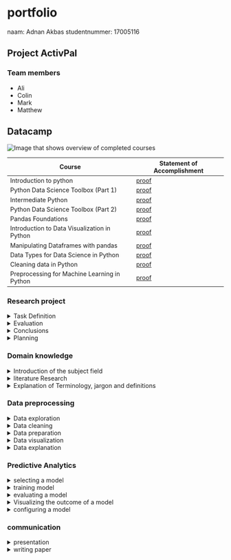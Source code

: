 # portfolio
naam: Adnan Akbas
studentnummer: 17005116

## Project ActivPal

### Team members
- Ali
- Colin
- Mark
- Matthew


## Datacamp
  ![Image that shows overview of completed courses](evidence/images/datacamp.PNG)

 |Course|Statement of Accomplishment|
 |------|---------------------------|
 | Introduction to python |[proof](evidence/datacamp/introduction_to_python.pdf)|
 | Python Data Science Toolbox (Part 1) |[proof](evidence/datacamp/python_data_science_toolbox_part_1.pdf)|
 | Intermediate Python |[proof](evidence/datacamp/intermediate_python.pdf)|
 | Python Data Science Toolbox (Part 2) |[proof](evidence/datacamp/python_data_science_toolbox_part_2.pdf)|
 | Pandas Foundations |[proof](evidence/datacamp/pandas_foundations.pdf)|
 | Introduction to Data Visualization in Python |[proof](evidence/datacamp/introduction_to_data_visualization_in_python.pdf) |
 | Manipulating Dataframes with pandas |[proof](evidence/datacamp/manipulating_dataframes_with_pandas.pdf)|
 | Data Types for Data Science in Python |[proof](evidence/datacamp/data_types_for_data_science_in_python.pdf)|
 | Cleaning data in Python |[proof](evidence/datacamp/cleaning_data_in_python.pdf)|
 | Preprocessing for Machine Learning in Python |[proof](evidence/datacamp/preprocessing_for_machine_learning_in_python.pdf)|

### Research project
<details> <summary>Task Definition</summary>

In the research plan I have written the second iteration of the problem domain/context while my teammates have worden on other parts. 
Where they have defined the research question among others. In the second iteration I have processed the feedback we got
from one of our teachers. 

``
Statistics Netherlands (CBS) has the wish to see if their respondents are moving for at least 150
minutes per week in moderately intense physical activity.
Currently, they are measuring by asking their respondent or health surveys. The issue with this is
that people are not very good at estimating the time they spent on moving and sport. This of course
causes that they don't have very reliable data to work with. Therefor CBS has been looking into
alternatives like the ActivPal accelerometer in combination with machine learning to give better and
more accurate results when measuring the intensity of certain activities.
Because of this the CBS started to collect lab tests and started to measure the movements of 41
correspondents in their regular workweek by using the Activepal Accelerator. It's our job to analyse,
structure and build machine learning algorithms based on the collected data to see if we can
determine if people adhere to (inter)national norm for physical activities and if we could measure
the intensity of movement (without the heart rate information).
``

src: [research_plan.pdf](evidence/documents/research_plan.pdf)

</details>

<details> <summary>Evaluation</summary>

[More Examples](topics/research_project/evaluation.md)

</details>

<details> <summary>Conclusions</summary>

[More Examples](topics/research_project/conclusions.md)

</details>

<details> <summary>Planning</summary>

At the beginning of our project we have decided that we will use Jira as our scrum board and will implement Scrum in our way and won't follow it to the detail.
Our group was based on trust that's also the reason why we didn't setup nor sign a contract for teamwork. 

Our process looked as following. At the start of each sprint we decided what goal is for the sprint. With this goal in mind we created task which each team member could choose and take it on themself.
The task can be modified, removed or created while the sprint were going onbut that was always first discussed within the group before any modification.
Each morning at 9:30 our group was holding a stand-up. There we discussed what we did day earlier, going to do today and if we are stuck with something.
At the end of each sprint our group was holding retrospective where we discussed our progress and teamwork last sprint. The role of scrum master was taken on by Ali Safdari. 

## My role in scrum
I didn't have specific role in the scrum process other than developer but i did actively participate in each phase of 
the scrum process.At the sprint planning I have actively created task of course after discussing with the team. At the 
same time I would assign task to myself unless other team members would want them. In some cases we would assign 
multiple members to a task. Unfortunately Jira doesn't support that so we would write the names in description of the task.
Each morning I would join stand-up with my other team members and explain what i did yesterday, what i am gonna do today and if i need help.
Unfortnatly and reasonably we didn't take notes so I don't have evidence for this. At the end of each sprint I would 
join retrospective and give my input. I would say what we did well, what didn't go well and what i wish next sprint would get better.

[More information on our take](topics/research_project/planning.md)

</details>

### Domain knowledge
<details> <summary>Introduction of the subject field</summary>

[More Examples](topics/domain_knowledge/introduction_of_the_subject_field.md)

</details>

<details> <summary>literature Research</summary>

[More Examples](topics/research_project/literature_research.md)

</details>

<details> <summary>Explanation of Terminology, jargon and definitions</summary>

[More Examples](topics/research_project/explanation_of_terminology_jargon_and_definitions.md)

</details>

### Data preprocessing
<details> <summary>Data exploration</summary>

While working on the Activity Recognion model I have explored data in certain way. 
I tried to get an idea if there was a pattern in my dataset. If i say pattern i mean that the acceleration
data looks in a certain way for activity. The image below does show it quite clearly that each activity has hiw own pattern.

![Image that shows plots which show in turn patterns of each activity](evidence/images/combination.png)


[More Examples](topics/data_preprocessing/data_exploration.md)

</details>

<details> <summary>Data cleaning</summary>

Our dataset was provided by CBS in cleaned state. This means they already cleaned it for us and that there wasn’t much 
for us to do.. While I say this we did find certain issues while working on our models. My teammates  found out that 
following respondents data were not there or corrupt:

Cases:
-	BMR060 didn't have vyntus.csv file. This file contains oxygen intake which is need for calculating MET-value.
-	BMR025 activities that are logged doesn't show up in the data
-	BMR035 activities that are logged doesn't show up in the data
-	BMR100 activities that are logged doesn't show up in the data
-	BMR051 activities that are logged doesn't show up in the data
-	BMR027 activities that are logged doesn't show up in the data

Other than this we finally found thanks to the help of a teacher what actually the acceleration data means.  
He explained to us that it was scaled so that ActivPal device could keep much more records than it originally could. 
He gave us a formula that would convert scaled value back to  Gravitational acceleration. I have implemented this 
formula in Python as shown as below:

```` python
def convert_value_to_g(value):
    return (value - 127) / 63
````

evidence: [math_helper.py](evidence/python_script/math_helper.py)


[More Examples](topics/data_preprocessing/data_cleaning.md)

</details>

<details> <summary>Data preparation</summary>

I have developed almost all of the data preparation code for Activity Recognition model. First I have developed a 
function that extracts features from accelerometer dataset of an respondent. In this function we are creating new features which summerizes a certain time range.
I specificaly created the features standard deviation and mean of Y and Z axis. Mathew worked on the features mean and standard deviation of the X axis. I have also created peace of code that calculates
peak-to-peak distance but I have removed in favor better features. By removing I saw improvement at the time. At the end I am also removing any rows that has null values.

````python
def extract_features_from_correspondent(correspondent):
    features_df = pd.DataFrame(columns=features_columns, index=pd.to_datetime([]))

    # Getting dataset for a correspodent
    activities_df = read_functions.read_activities(correspondent)
        
    for activity_name in activities:
        activity = activities_df.loc[activity_name]
        if not activity.empty:
            start_time = activity.start
            stop_time = activity.stop
            activpal_df = activpal.read_data(correspondent, start_time, stop_time)

            # denormalizing dataset
            activpal_df['x'] = math_helper.convert_value_to_g(activpal_df['pal_accX'])
            activpal_df['y'] = math_helper.convert_value_to_g(activpal_df['pal_accY'])
            activpal_df['z'] = math_helper.convert_value_to_g(activpal_df['pal_accZ'])

            date_range = pd.date_range(start_time, stop_time, freq=str(segment_size) + 'S')
            
            for time in date_range:
                segment_time = time + pd.DateOffset(seconds=segment_size)
                activpal_segment = activpal_df[(activpal_df.index >= time) & (activpal_df.index < segment_time)]

                stdev_x =  statistics.stdev(activpal_segment['x']) if len(activpal_segment['x']) >= 2 else 0
                mean_x = activpal_segment['x'].mean()

                stdev_y =  statistics.stdev(activpal_segment['y']) if len(activpal_segment['y']) >= 2 else 0
                mean_y = activpal_segment['y'].mean()

                stdev_z =  statistics.stdev(activpal_segment['z']) if len(activpal_segment['z']) >= 2 else 0
                mean_z = activpal_segment['z'].mean()  


                features_df.loc[segment_time] = [stdev_x, mean_x, stdev_y, mean_y, stdev_z, mean_z, activity_name]

    features_df.dropna(how='any', inplace=True)

    return features_df
````

I have also developed functions that makes it easier to create one dataset where all features dataset from respondents merged.

````python
def extract_features_from_correspondents(correspodents):
    all_features_df = pd.DataFrame(index=pd.to_datetime([]))

    for correspodent in correspodents:
        print("Extracting " + correspodent)
        
        features_df     = extract_features_from_correspondent(correspodent)
        all_features_df = pd.concat([all_features_df, features_df])
    
    print("Done extracting features")

    return all_features_df

def extract_features_from_all_correspondents(exclude_test_correspodent = True):
    
    exclude_directory = ['output', 'throughput', 'Test data','.ipynb_checkpoints']
    exclude_respodents = ['BMR015','BMR025','BMR027', 'BMR035', 'BMR051', 'BMR054', 'BMR060', 'BMR099', 'BMR100']
    
    exclude = exclude_respodents + exclude_directory
    
    if (exclude_test_correspodent):
        exclude = exclude + test_users
    
    correspodents = []
    
    for directory in os.walk('../../data'):
        if directory[0] == '../../data':
            correspodents = directory[1]
            
    for exclude_item in exclude:
        if exclude_item in correspodents:
            correspodents.remove(exclude_item)
        
    return extract_features_from_correspondents(correspodents)
```` 

As last I have written a peace of code that converts activity labels to numbers so that the model can use it.

````python
features_dataset[activity_columns] = 0

#features_dataset.loc[(features_dataset['activiteit'] == 'springen'), 'activity_jumping'] = 1
#features_dataset.loc[(features_dataset['activiteit'] == 'traplopen'), 'activity_traplopen'] = 1
features_dataset.loc[(features_dataset['activiteit'] == 'lopen'), 'activity_walking'] = 1
features_dataset.loc[(features_dataset['activiteit'] == 'rennen'), 'activity_running'] = 1
features_dataset.loc[(features_dataset['activiteit'] == 'staan'), 'activity_standing'] = 1
features_dataset.loc[(features_dataset['activiteit'] == 'zitten'), 'activity_sitten'] = 1
features_dataset.loc[(features_dataset['activiteit'] == 'fietsen licht'), 'activity_cycling_light'] = 1
features_dataset.loc[(features_dataset['activiteit'] == 'fietsen zwaar'), 'activity_cycling_heavy'] = 1

features_dataset.drop('activiteit', axis=1, inplace=True)
````


All of the provided code can be found in each of these python notebooks below:
- [all_steps_activity recognition_final_version_split_cycling_12_1_seconds]()
- [all_steps_activity recognition_final_version_split_cycling_8_9_seconds]()
- [all_steps_activity recognition_final_version_split_cycling_7_seconds]()
 






[More Examples](topics/data_preprocessing/data_preparation.md)

</details>

<details> <summary>Data visualization</summary>
To get an idea what kind of features we could use other than what the paper “” suggest I did some research into our data. 
I made a line plot for each activity for different respondents.  The image below shows clearly that each activity has 
a unique pattern. So with this information I concluded that we may not need peak-to-peak feature and just could use 
standard deviation and mean of each axis. The paper suggested different  features but at the end we only used  the 
suggested feature mean and standard deviation of the X-axis and dropped peak-to-peak feature. The scale of Y-axis at 
the time of decision didn’t really matter much because the pattern would still be the same. 
We did still descale it back gravitional acceleration at the end.  

![Image that shows plots which show in turn patterns of each activity](evidence/images/combination.png)


[More Examples](topics/data_preprocessing/data_visualization.md)

</details>

<details> <summary>Data explanation</summary>

In the paper I have written the first version of subchapter subjects of chapter data where I describe the characteristics of our subject. Also I have written  subchapter study design of chapter data  where I describe how the data is recorded in the lab.   

CBS provided us ActivPAL accelerometer dataset, Vytnus dataset and activity log file of each of 31 respondents . They also provided us data from other devices but these were not used in our project. We also got an excel file where they described characteristics of the respondents.  
  
**Activity log dataset**

This dataset was used  for devloping both MET-regression en activity recognition models. In the case of Activity recognition models it was used to label accelerometer data.

| column | datatype | description| 
|--|--|--|
|activiteit| text | the name of an activity| 
| start| text |The date and time when an activity was started  | 
| stop| text|The date and time when an activity ended | 

**Vyntus  dataset**  
  
Vyntus is an device which analyzes  breathing of a person. The Vyntus dataset contains allot of features but we only used specifick features in the MET-regression models 
  
| column | datatype | description|   
|--|--|--|  
|vyn_time| timestamp| The date and time when breathing is analyzed |   
| vyn_VO2 | int | rate of oxygen consumption | 

**ActivPAL dataset**  

This dataset was both used to develop both MET-regression and activity recognition models

| column | datatype | description|   
|--|--|--|  
|pal_time| timestamp| The date and time when accelerometer data is recorded |   
| pal_accX| int | scaled value of gravitational acceleration of the X axis | 
| pal_accY| int | scaled value of gravitational acceleration of the Y axis | 
| pal_accZ| int | scaled value of gravitational acceleration of the Z axis | 
</details>


### Predictive Analytics

<details> <summary>selecting a model</summary>

[More Examples](topics/data_preprocessing/selecting_a_model.md)

</details>

<details> <summary>training model</summary>

[More Examples](topics/data_preprocessing/training_model.md)

</details>

<details> <summary>evaluating a model</summary>

[More Examples](topics/data_preprocessing/evaluating_a_model.md)

</details>

<details> <summary>Visualizing the outcome of a model</summary>

[More Examples](topics/data_preprocessing/visualizing_the_outcome_of_a_model.md)

</details>

<details> <summary>configuring a model</summary>

[More Examples](topics/data_preprocessing/configuring_a_model.md)

</details>

### communication
<details> <summary>presentation</summary>

| Week | Contrubition | Link |
|------|--------------|------|
|1|No presentation||
|2|Contributed to the presentation by adding content to dia 5|[Week 2 presentation](evidence/presentations/week_2_internal.pdf)|
|3|Contributed to the presentation by adding content to dia 4 and I gave the presentation.|[Week 3 presentation](evidence/presentations/week_3_internal.pdf)|
|4|Contributed to the presentation by adding content to dia 2, 3, 12 and 13|[Week 4 presentation](evidence/presentations/week_4_external.pdf)|
|5|Contributed to the presentation by adding content to dia 3|[Week 5 presentation](evidence/presentations/week_5_internal.pdf)|
|6|Contributed to the presentation by adding content to dia 4, 5 and 6|[Week 6 presentation](evidence/presentations/week_6_internal.pdf)|
|7|Contributed to the presentation by adding content to dia 6 and I gave the presentation.|[Week 7 presentation](evidence/presentations/week_7_internal.pdf)|
|8|Contributed to the presentation by adding content to dia 8, 9, 10 and 11.|[Week 8 presentation](evidence/presentations/week_8_external.pdf)|
|9|Contributed to the presentation by adding content to dia 4.| [Week 9 presentation](evidence/presentations/week_9_internal.pdf)|
|10|Contributed to the presentation by adding content to dia 5 with Ali Safdari| [Week 10 presentation](evidence/presentations/week_10_internal.pdf)|
|11|Contributed to the presentation by adding content to dia 4.| [Week 11 presentation](evidence/presentations/week_11_internal.pdf)|
|12||
|13|Contributed to the presentation by adding content to dia 4.| [Week 13 presentation](evidence/presentations/week_13_external.pdf)|
|14|Contributed to the presentation by adding content to dia 4 and I gave the presentation| [Week 14 presentation](evidence/presentations/week_14_internal.pdf)|
|15|I didn't contribute anything | [Week 15 presentation](evidence/presentations/week_15_internal.pdf)|
|16| | [Week 16 presentation](evidence/presentations/week_16_external.pdf)|
|17|  | [Week 17 presentation](evidence/presentations/week_17_internal.pdf)|



</details>

<details> <summary>writing paper</summary>

|Contribution|Iteration|Chapter|Link|
|------------|---------|-------|----|
|Wrote 1e iteration together with Ali Safdari. I tried to write it alone but I couldn't put the infromation about the method in the right way. Ali wrote the text while I told him what needs to be in the paper.|1| Subchapter activity recognition of chapter method|[1e iteration of subchapter acitivity recognition chapter method](evidence/paper_chapters/method_activity_recognition_version_1.pdf)|
|Processed feedback from my teammates |2| Subchapter activity recognition of chapter method|[2e iteration of subchapter acitivity recognition of chapter method](evidence/paper_chapters/method_activity_recognition_version_2.pdf)|
|Processed feedback from my teammates |3| Subchapter activity recognition of chapter method|[3e iteration of subchapter acitivity recognition of chapter method](evidence/paper_chapters/method_activity_recognition_version_3.pdf)|
|Wrote 1e iteration |1| Subchapter activity recognition of chapter result|[1e iteration of subchapter acitivity recognition of chapter result](evidence/paper_chapters/result_activity_recognition_version_1.pdf)|
|Processed feedback from my teammates|2| Subchapter activity recognition of chapter result|[2e iteration of subchapter acitivity recognition of chapter result](evidence/paper_chapters/result_activity_recognition_version_2.pdf)|
|Processed feedback from my teammates|3| Subchapter activity recognition of chapter result|[3e iteration of subchapter acitivity recognition of chapter result](evidence/paper_chapters/result_activity_recognition_version_3.pdf)|
|Wrote 1e iteration |1|subchapter study design of chapter data|[1e iteration of subchapter study design of chapter data](evidence/paper_chapters/data_study_design_version_1.pdf)|
|Wrote 1e iteration |1|subchapter subjects of chapter data|[subchapter subjects of chapter data](evidence/paper_chapters/data_subjects_version_1.pdf)|

</details>




